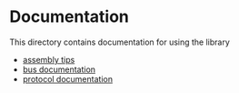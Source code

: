 # Documentation

This directory contains documentation for using the library

* [assembly tips](assembly.md)
* [bus documentation](bus.md)
* [protocol documentation](rs485_protocol.md)
